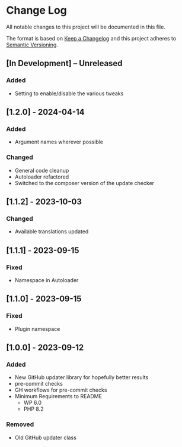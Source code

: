 # Change Log

All notable changes to this project will be documented in this file.

The format is based on [Keep a Changelog](http://keepachangelog.com/)
and this project adheres to [Semantic Versioning](http://semver.org/).

<!--
GitHub MD Syntax:
https://docs.github.com/en/get-started/writing-on-github/getting-started-with-writing-and-formatting-on-github/basic-writing-and-formatting-syntax

Highlighting:
https://docs.github.com/assets/cb-41128/mw-1440/images/help/writing/alerts-rendered.webp

> [!NOTE]
> Highlights information that users should take into account, even when skimming.

> [!IMPORTANT]
> Crucial information necessary for users to succeed.

> [!WARNING]
> Critical content demanding immediate user attention due to potential risks.
-->

## \[In Development\] – Unreleased

<!--
Section Order:

### Added
### Fixed
### Changed
### Deprecated
### Removed
### Security
-->

### Added

- Setting to enable/disable the various tweaks

## \[1.2.0\] - 2024-04-14

### Added

- Argument names wherever possible

### Changed

- General code cleanup
- Autoloader refactored
- Switched to the composer version of the update checker

## \[1.1.2\] - 2023-10-03

### Changed

- Available translations updated

## \[1.1.1\] - 2023-09-15

### Fixed

- Namespace in Autoloader

## \[1.1.0\] - 2023-09-15

### Fixed

- Plugin namespace

## \[1.0.0\] - 2023-09-12

### Added

- New GitHub updater library for hopefully better results
- pre-commit checks
- GH workflows for pre-commit checks
- Minimum Requirements to README
  - WP 6.0
  - PHP 8.2

### Removed

- Old GitHub updater class
